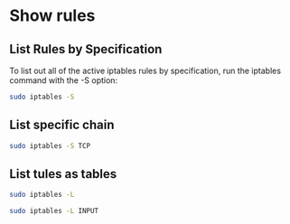 <!-- TITLE: Iptables -->

# Show rules

## List Rules by Specification

To list out all of the active iptables rules by specification, run the iptables command with the -S option:


```sh
sudo iptables -S
```

## List specific chain
```sh
sudo iptables -S TCP
```
## List tules as tables
```sh
sudo iptables -L
```
```sh
sudo iptables -L INPUT
```